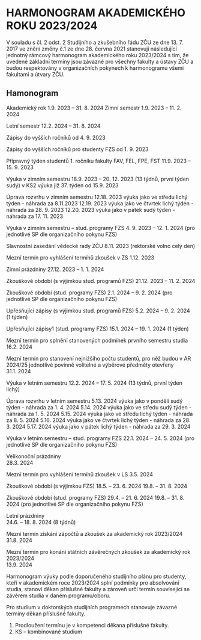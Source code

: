

# HARMONOGRAM AKADEMICKÉHO ROKU 2023/2024 
 
V souladu s čl. 2 odst. 2 Studijního a zkušebního řádu ZČU ze dne 13. 7. 2017 ve znění změny 
č.1 ze dne 28. června 2021 stanovuji následující jednotný rámcový harmonogram 
akademického roku 2023/2024 s tím, že uvedené základní termíny jsou závazné pro všechny 
fakulty a ústavy ZČU a budou respektovány v organizačních pokynech k harmonogramu 
všemi fakultami a útvary ZČU. 
 
## Hamonogram 
Akademický rok 
1.9. 2023 – 31. 8. 2024 
Zimní semestr 
1.9. 2023 – 11. 2. 2024 
 
Letní semestr 
12.2. 2024 – 31. 8. 2024 
 
Zápisy do vyšších ročníků 
od 4. 9. 2023  
 
Zápisy do vyšších ročníků pro studenty FZS 
od 1. 9. 2023 
 
Přípravný týden studentů 1. ročníku fakulty FAV, FEL, 
FPE, FST 
11.9. 2023 – 15. 9. 2023 
 
Výuka v zimním semestru 
18.9. 2023 – 20. 12. 2023 (13 týdnů, první týden sudý) v KS2 výuka již 37. týden od 15.9. 2023 

Úprava rozvrhu v zimním semestru 
12.18. 2023 výuka jako  ve středu lichý týden - náhrada za 8.11.2023 
12.19. 2023 výuka jako ve čtvrtek lichý týden - náhrada za 28. 9. 2023 
12.20. 2023 výuka jako v pátek sudý týden - náhrada za 17. 11. 2023 

Výuka v zimním semestru – stud. programy
FZS 4. 9. 2023 – 12. 1. 2024 (pro jednotlivé SP dle organizačního pokynu FZS) 

Slavnostní zasedání vědecké rady ZČU 
8.11. 2023 (rektorské volno celý den)

Mezní termín pro vyhlášení termínů zkoušek v ZS 
1.12. 2023 

Zimní prázdniny 
27.12. 2023 – 1. 1. 2024 
 
Zkouškové období (s výjimkou stud. programů FZS) 
21.12. 2023 – 11. 2. 2024 
 
Zkouškové období (stud. programy FZS) 
2.1. 2024 – 9. 2. 2024 (pro jednotlivé SP dle organizačního pokynu FZS) 

Upřesňující zápisy (s výjimkou stud. programů FZS) 
5.2. 2024 – 9. 2. 2024 (1 týden)

Upřesňující zápisy1 (stud. programy FZS) 
15.1. 2024 – 19. 1. 2024 (1 týden)

Mezní termín pro splnění stanovených podmínek prvního semestru studia  
16.2. 2024 
 
Mezní termín pro stanovení nejnižšího počtu studentů, pro něž budou v AR 2024/25 jednotlivé povinně volitelné a výběrové předměty otevřeny  
31.1. 2024 
 
Výuka v letním semestru 
12.2. 2024 – 17. 5. 2024 (13 týdnů, první týden lichý) 
 
Úprava rozvrhu v letním semestru 
5.13. 2024 výuka jako v pondělí sudý týden - náhrada za 1. 4. 2024 
5.14. 2024 výuka jako ve středu sudý týden - náhrada za 1. 5. 2024 
5.15. 2024 výuka jako ve středu lichý týden - náhrada za 8. 5. 2024 
5.16. 2024 výuka jako ve čtvrtek lichý týden - náhrada za 28. 3. 2024 
5.17. 2024 výuka jako v pátek lichý týden - náhrada za 29. 3. 2024  

Výuka v letním semestru – stud. programy FZS 
22.1. 2024 – 24. 5. 2024 (pro jednotlivé SP dle organizačního pokynu FZS) 

Velikonoční prázdniny  
28.3. 2024 
 
Mezní termín pro vyhlášení termínů zkoušek v LS 
3.5. 2024 

Zkouškové období (s výjimkou FZS) 
18.5. – 23. 6. 2024 
19.8. – 31. 8. 2024 
 
Zkouškové období (stud. programy FZS) 
29.4. – 21. 6. 2024 
19.8. – 31. 8. 2024 (pro jednotlivé SP dle organizačního pokynu FZS) 

Letní prázdniny  
24.6. – 18. 8. 2024 (8 týdnů) 

Mezní termín získání zápočtů a zkoušek  za akademický rok 2023/2024 
31.8. 2024 
 
Mezní termín pro konání státních závěrečných zkoušek za akademický rok 2023/2024  
13.9. 2024 
 
Harmonogram výuky podle doporučeného studijního plánu pro studenty, kteří v akademickém roce 2023/2024 splní podmínky pro absolvování studia, stanoví děkan příslušné fakulty a zároveň určí termín související se závěrem studia v daném programu/oboru. 
 
Pro studium v doktorských studijních programech stanovuje závazné termíny děkan příslušné fakulty. 
 
1) Prodloužení termínu je v kompetenci děkana příslušné fakulty. 
2) KS – kombinované studium 
 
 
 

